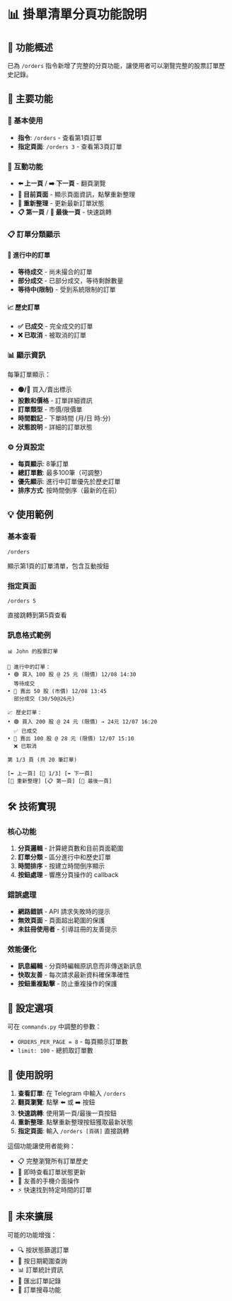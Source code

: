 # 📊 掛單清單分頁功能說明

## 🎯 功能概述

已為 `/orders` 指令新增了完整的分頁功能，讓使用者可以瀏覽完整的股票訂單歷史記錄。

## 🚀 主要功能

### 📱 基本使用
- **指令**: `/orders` - 查看第1頁訂單
- **指定頁面**: `/orders 3` - 查看第3頁訂單

### 🔄 互動功能
- **⬅️ 上一頁** / **➡️ 下一頁** - 翻頁瀏覽
- **📄 目前頁面** - 顯示頁面資訊，點擊重新整理
- **🔄 重新整理** - 更新最新訂單狀態
- **📋 第一頁** / **📑 最後一頁** - 快速跳轉

### 📋 訂單分類顯示

#### 🔄 進行中的訂單
- **等待成交** - 尚未撮合的訂單
- **部分成交** - 已部分成交，等待剩餘數量
- **等待中(限制)** - 受到系統限制的訂單

#### 📈 歷史訂單
- **✅ 已成交** - 完全成交的訂單
- **❌ 已取消** - 被取消的訂單

### 📊 顯示資訊

每筆訂單顯示：
- **🟢/🔴** 買入/賣出標示
- **股數和價格** - 訂單詳細資訊
- **訂單類型** - 市價/限價單
- **時間戳記** - 下單時間 (月/日 時:分)
- **狀態說明** - 詳細的訂單狀態

### ⚙️ 分頁設定

- **每頁顯示**: 8筆訂單
- **總訂單數**: 最多100筆（可調整）
- **優先顯示**: 進行中訂單優先於歷史訂單
- **排序方式**: 按時間倒序（最新的在前）

## 💡 使用範例

### 基本查看
```
/orders
```
顯示第1頁的訂單清單，包含互動按鈕

### 指定頁面
```
/orders 5
```
直接跳轉到第5頁查看

### 訊息格式範例
```
📊 John 的股票訂單

🔄 進行中的訂單：
• 🟢 買入 100 股 @ 25 元 (限價) 12/08 14:30
  等待成交
• 🔴 賣出 50 股 (市價) 12/08 13:45
  部分成交 (30/50@26元)

📈 歷史訂單：
• 🟢 買入 200 股 @ 24 元 (限價) → 24元 12/07 16:20
  ✅ 已成交
• 🔴 賣出 100 股 @ 28 元 (限價) 12/07 15:10
  ❌ 已取消

第 1/3 頁 (共 20 筆訂單)

[⬅️ 上一頁] [📄 1/3] [➡️ 下一頁]
[🔄 重新整理] [📋 第一頁] [📑 最後一頁]
```

## 🛠️ 技術實現

### 核心功能
1. **分頁邏輯** - 計算總頁數和目前頁面範圍
2. **訂單分類** - 區分進行中和歷史訂單
3. **時間排序** - 按建立時間倒序顯示
4. **按鈕處理** - 響應分頁操作的 callback

### 錯誤處理
- **網路錯誤** - API 請求失敗時的提示
- **無效頁面** - 頁面超出範圍的保護
- **未註冊使用者** - 引導註冊的友善提示

### 效能優化
- **訊息編輯** - 分頁時編輯原訊息而非傳送新訊息
- **快取友善** - 每次請求最新資料確保準確性
- **按鈕重複點擊** - 防止重複操作的保護

## 🔧 設定選項

可在 `commands.py` 中調整的參數：
- `ORDERS_PER_PAGE = 8` - 每頁顯示訂單數
- `limit: 100` - 總抓取訂單數

## 📝 使用說明

1. **查看訂單**: 在 Telegram 中輸入 `/orders`
2. **翻頁瀏覽**: 點擊 ⬅️ 或 ➡️ 按鈕
3. **快速跳轉**: 使用第一頁/最後一頁按鈕
4. **重新整理**: 點擊重新整理按鈕獲取最新狀態
5. **指定頁面**: 輸入 `/orders [頁碼]` 直接跳轉

這個功能讓使用者能夠：
- 📋 完整瀏覽所有訂單歷史
- 🔄 即時查看訂單狀態更新
- 📱 友善的手機介面操作
- ⚡ 快速找到特定時間的訂單

## 🚀 未來擴展

可能的功能增強：
- 🔍 按狀態篩選訂單
- 📅 按日期範圍查詢
- 📊 訂單統計資訊
- 💾 匯出訂單記錄
- 🎯 訂單搜尋功能